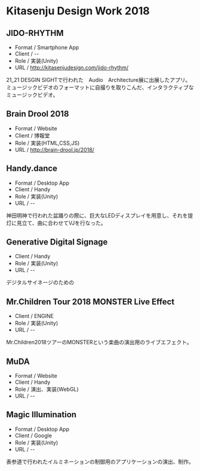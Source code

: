 # Kitasenju Design Work 2018

## JIDO-RHYTHM

* Format / Smartphone App
* Client / --
* Role / 実装(Unity)
* URL / http://kitasenjudesign.com/jido-rhythm/

21_21 DESGIN SIGHTで行われた　Audio　Architecture展に出展したアプリ。
ミュージックビデオのフォーマットに自撮りを取りこんだ、インタラクティブなミュージックビデオ。


## Brain Drool 2018

* Format / Website
* Client / 博報堂
* Role / 実装(HTML,CSS,JS)
* URL / http://brain-drool.jp/2018/


## Handy.dance

* Format / Desktop App
* Client / Handy
* Role / 実装(Unity)
* URL / --

神田明神で行われた盆踊りの際に、巨大なLEDディスプレイを用意し、それを提灯に見立て、曲に合わせてVJを行なった。

## Generative Digital Signage

* Client / Handy
* Role / 実装(Unity)
* URL / --

デジタルサイネージのための

## Mr.Children Tour 2018 MONSTER Live Effect

* Client / ENGINE
* Role / 実装(Unity)
* URL / --

Mr.Children2018ツアーのMONSTERという楽曲の演出用のライブエフェクト。


## MuDA

* Format / Website
* Client / Handy
* Role / 演出、実装(WebGL)
* URL / --


## Magic Illumination

* Format / Desktop App
* Client / Google
* Role / 実装(Unity)
* URL / --

表参道で行われたイルミネーションの制御用のアプリケーションの演出、制作。



